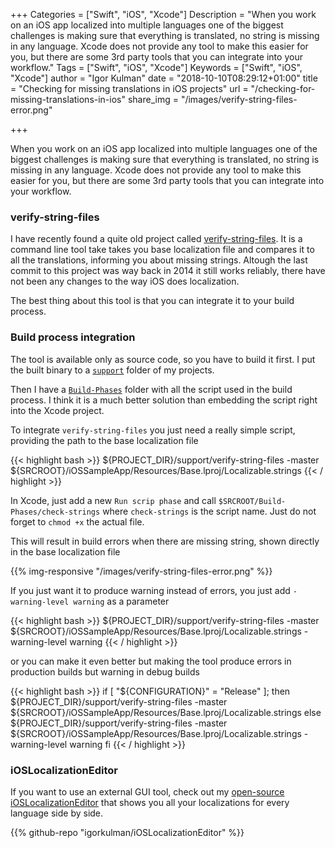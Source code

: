 +++
Categories = ["Swift", "iOS", "Xcode"]
Description = "When you work on an iOS app localized into multiple languages one of the biggest challenges is making sure that everything is translated, no string is missing in any language. Xcode does not provide any tool to make this easier for you, but there are some 3rd party tools that you can integrate into your workflow."
Tags = ["Swift", "iOS", "Xcode"]
Keywords = ["Swift", "iOS", "Xcode"]
author = "Igor Kulman"
date = "2018-10-10T08:29:12+01:00"
title = "Checking for missing translations in iOS projects"
url = "/checking-for-missing-translations-in-ios"
share_img = "/images/verify-string-files-error.png"

+++

When you work on an iOS app localized into multiple languages one of the biggest challenges is making sure that everything is translated, no string is missing in any language. Xcode does not provide any tool to make this easier for you, but there are some 3rd party tools that you can integrate into your workflow.

### verify-string-files

I have recently found a quite old project called [verify-string-files](https://github.com/iKenndac/verify-string-files). It is a command line tool take takes you base localization file and compares it to all the translations, informing you about missing strings. Altough the last commit to this project was way back in 2014 it still works reliably, there have not been any changes to the way iOS does localization. 

The best thing about this tool is that you can integrate it to your build process.

### Build process integration

The tool is available only as source code, so you have to build it first. I put the built binary to a [`support`](https://github.com/igorkulman/iOSSampleApp/tree/master/support) folder of my projects. 

Then I have a [`Build-Phases`](https://github.com/igorkulman/iOSSampleApp/tree/master/Build-Phases) folder with all the script used in the build process. I think it is a much better solution than embedding the script right into the Xcode project.

To integrate `verify-string-files` you just need a really simple script, providing the path to the base localization file

{{< highlight bash >}}
${PROJECT_DIR}/support/verify-string-files -master ${SRCROOT}/iOSSampleApp/Resources/Base.lproj/Localizable.strings
{{< / highlight >}}

In Xcode, just add a new `Run scrip phase` and call `$SRCROOT/Build-Phases/check-strings` where `check-strings` is the script name. Just do not forget to `chmod +x` the actual file. 

This will result in build errors when there are missing string, shown directly in the base localization file

{{% img-responsive "/images/verify-string-files-error.png" %}}

<!--more-->

If you just want it to produce warning instead of errors, you just add `-warning-level warning` as a parameter

{{< highlight bash >}}
${PROJECT_DIR}/support/verify-string-files -master ${SRCROOT}/iOSSampleApp/Resources/Base.lproj/Localizable.strings -warning-level warning
{{< / highlight >}}

or you can make it even better but making the tool produce errors in production builds but warning in debug builds

{{< highlight bash >}}
if [ "${CONFIGURATION}" = "Release" ]; then
${PROJECT_DIR}/support/verify-string-files -master ${SRCROOT}/iOSSampleApp/Resources/Base.lproj/Localizable.strings
else
${PROJECT_DIR}/support/verify-string-files -master ${SRCROOT}/iOSSampleApp/Resources/Base.lproj/Localizable.strings -warning-level warning
fi
{{< / highlight >}}

### iOSLocalizationEditor

If you want to use an external GUI tool, check out my [open-source iOSLocalizationEditor](https://github.com/igorkulman/iOSLocalizationEditor) that shows you all your localizations for every language side by side.

{{% github-repo "igorkulman/iOSLocalizationEditor" %}}